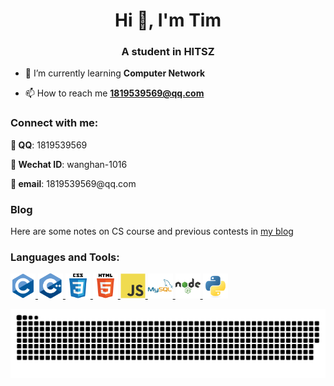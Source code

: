 <h1 align="center">Hi 👋, I'm Tim</h1>
<h3 align="center">A student in HITSZ</h3>

- 🌱 I’m currently learning **Computer Network**

- 📫 How to reach me **1819539569@qq.com**

<h3 align="left">Connect with me:</h3>
<p align="left">
<b>🐧 QQ</b>: 1819539569
</p>
<p align="left">
<b>💬 Wechat ID</b>: wanghan-1016
</p>
<p align="left">
<b>📧 email</b>: 1819539569@qq.com
</p>

<h3 align="left">Blog</h3>

<p>Here are some notes on CS course and previous contests in <a href="https://amethysttim.github.io">my blog</a></p>

<h3 align="left">Languages and Tools:</h3>
<p align="left"> <a href="https://www.cprogramming.com/" target="_blank" rel="noreferrer"> <img src="https://raw.githubusercontent.com/devicons/devicon/master/icons/c/c-original.svg" alt="c" width="40" height="40"/> </a> <a href="https://www.w3schools.com/cpp/" target="_blank" rel="noreferrer"> <img src="https://raw.githubusercontent.com/devicons/devicon/master/icons/cplusplus/cplusplus-original.svg" alt="cplusplus" width="40" height="40"/> </a> <a href="https://www.w3schools.com/css/" target="_blank" rel="noreferrer"> <img src="https://raw.githubusercontent.com/devicons/devicon/master/icons/css3/css3-original-wordmark.svg" alt="css3" width="40" height="40"/> </a> <a href="https://www.w3.org/html/" target="_blank" rel="noreferrer"> <img src="https://raw.githubusercontent.com/devicons/devicon/master/icons/html5/html5-original-wordmark.svg" alt="html5" width="40" height="40"/> </a> <a href="https://developer.mozilla.org/en-US/docs/Web/JavaScript" target="_blank" rel="noreferrer"> <img src="https://raw.githubusercontent.com/devicons/devicon/master/icons/javascript/javascript-original.svg" alt="javascript" width="40" height="40"/> </a> <a href="https://www.mysql.com/" target="_blank" rel="noreferrer"> <img src="https://raw.githubusercontent.com/devicons/devicon/master/icons/mysql/mysql-original-wordmark.svg" alt="mysql" width="40" height="40"/> </a> <a href="https://nodejs.org" target="_blank" rel="noreferrer"> <img src="https://raw.githubusercontent.com/devicons/devicon/master/icons/nodejs/nodejs-original-wordmark.svg" alt="nodejs" width="40" height="40"/> </a> <a href="https://www.python.org" target="_blank" rel="noreferrer"> <img src="https://raw.githubusercontent.com/devicons/devicon/master/icons/python/python-original.svg" alt="python" width="40" height="40"/> </a> </p>

![dark](https://raw.githubusercontent.com/AmethystTim/AmethystTim/output/github-contribution-grid-snake-dark.svg)
